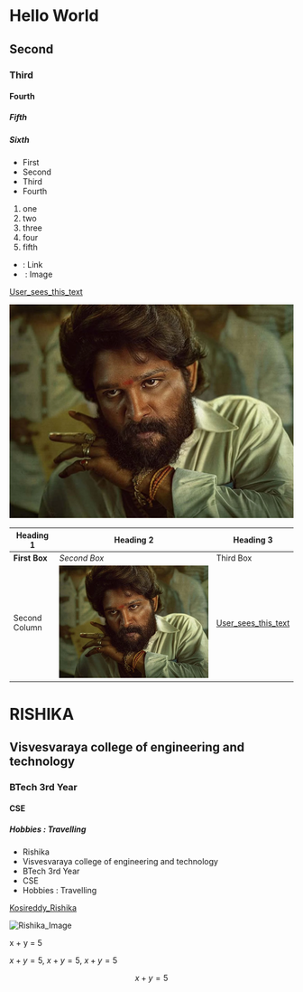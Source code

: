# Hello World

## Second

### Third

#### Fourth

##### Fifth

##### Sixth

- First
- Second
- Third
- Fourth

1. one
2. two
3. three
4. four
5. fifth

- []() : Link
- ![]() : Image

[User_sees_this_text](https://www.python.org/downloads/)

![Puspa_Image](/images/pushpa.webp)


|Heading 1  | Heading 2 | Heading 3 |
|------------ | --------- | --------- |
| **First Box** | *Second Box* | Third Box |
| Second Column |  ![Puspa_Image](/images/pushpa.webp) | [User_sees_this_text](https://www.python.org/downloads/) 


# RISHIKA
## Visvesvaraya college of engineering and technology
### BTech 3rd Year 
#### CSE
##### Hobbies : Travelling

- Rishika
- Visvesvaraya college of engineering and technology
- BTech 3rd Year
- CSE
- Hobbies : Travelling

[Kosireddy_Rishika](https://github.com/Rishika14104)

![Rishika_Image](/images/VCET.avif)




x + y = 5

$x + y = 5$, $x + y = 5$, $x + y = 5$


$$x + y = 5$$